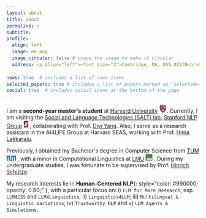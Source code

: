 ```yaml
---
layout: about
title: about
permalink: /
subtitle:
profile:
  align: left
  image: me.png
  image_circular: false # crops the image to make it circular
  address: <p align="left"><font size="2">Cambridge, MA, USA 02138<br>Graduate School of Arts and Sciences, Harvard University</font></p>

news: true  # includes a list of news items
selected_papers: true # includes a list of papers marked as "selected={true}"
social: true  # includes social icons at the bottom of the page
--- 
```

I am a **second-year master's student** at [Harvard University](https://www.harvard.edu/) <img src="assets/img/h.png" alt="h" height="20px">. Currently, I am visiting the [Social and Language Technologies (SALT) lab](https://cs.stanford.edu/~diyiy/group.html), 
	[Stanford NLP Group](https://nlp.stanford.edu/) <img src="assets/img/Stanford.png" alt="s" height="19px"> , collaborating with Prof.
	[Diyi Yang](https://cs.stanford.edu/~diyiy/index.html).
Also, I serve as a research assistant in the 
	AI4LIFE Group at 
	Harvard SEAS, working with Prof. 
	[Hima Lakkaraju](https://himalakkaraju.github.io/).

Previously, I obtained my Bachelor's degree in Computer Science from 
	[TUM](https://www.tum.de/en/) <img src="assets/img/TUM.png" alt="tum" height="13px"> , with a minor in Computational Linguistics at 
	[LMU](https://www.lmu.de/en/) <img src="assets/img/LMU.jpeg" alt="lmu" height="18px"> . During my undergraduate studies, I was fortunate to be supervised by Prof. 
	[Hinrich Schütze](https://scholar.google.com/citations?user=qIL9dWUAAAAJ&hl=en).
	<!-- at the Center for Information and Language Processing, LMU. -->

My research interests lie in **Human-Centered NLP**{: style="color: #990000; opacity: 0.80;" }, with a particular focus on: i) `LLM for More Research`, esp. `LLM4CSS` and `LLM4Linguistics`; ii) `Linguistics4LLM`; iii) `Multilingual & Linguistic Variations`; iv) `Trustworthy NLP` and v) `LLM Agents & Simulations`.

<!--
My research interests lie in <span class="research-highlight"><strong>Human-Centered NLP</strong></span>, with a particular focus on:
<ol class="research-list">
    <li>
        LLM for More Research:
        <ol class="research-sublist">
            <li><span class="research-highlight">LLM4CSS</span>: Empowering CSS research with LLMs</li>
            <li><span class="research-highlight">LLM4Linguistics</span>: Empowering Linguistic Research with LLMs</li>
        </ol>
    </li>
    <li><span class="research-highlight">Linguistics4LLM</span>: Understanding LLMs’ Behaviors from Linguistic Perspectives</li>
    <li>Multilingual and Dialect-Inclusive NLP (Linguistic Variations)</li>
    <li>Trustworthy NLP</li>
    <li>LLM-powered Agents & Simulations</li>
</ol>
-->


